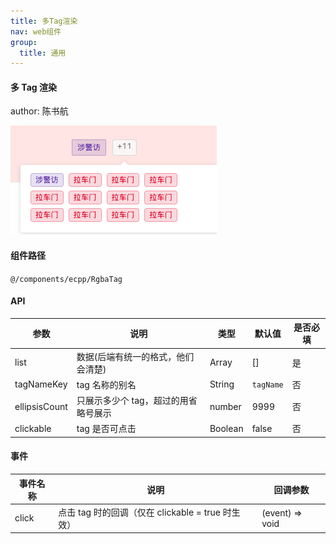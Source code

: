 ```yaml
---
title: 多Tag渲染
nav: web组件
group:
  title: 通用
---
```


#### 多 Tag 渲染

author: 陈书航

![img](./img/rgbaTagImg.png)

#### 组件路径

`@/components/ecpp/RgbaTag`

#### API

| 参数          | 说明                                 | 类型    | 默认值    | 是否必填 |
| ------------- | ------------------------------------ | ------- | --------- | -------- |
| list          | 数据(后端有统一的格式，他们会清楚)   | Array   | []        | 是       |
| tagNameKey    | tag 名称的别名                       | String  | `tagName` | 否       |
| ellipsisCount | 只展示多少个 tag，超过的用省略号展示 | number  | 9999      | 否       |
| clickable     | tag 是否可点击                       | Boolean | false     | 否       |

#### 事件

| 事件名称 | 说明                                              | 回调参数        |
| -------- | ------------------------------------------------- | --------------- |
| click    | 点击 tag 时的回调（仅在 clickable = true 时生效） | (event) => void |

